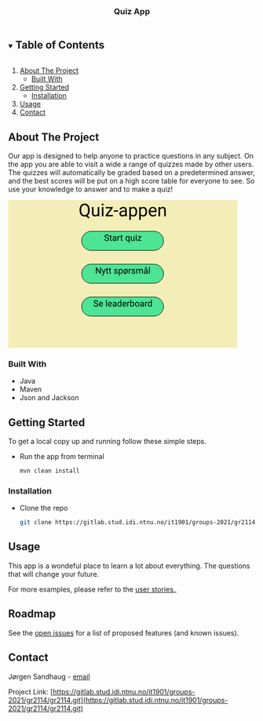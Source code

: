 <!-- PROJECT LOGO -->
<br />
<p align="center">

<h3 align="center">Quiz App</h3>


<!-- TABLE OF CONTENTS -->
<details open="open">
  <summary><h2 style="display: inline-block">Table of Contents</h2></summary>
  <ol>
    <li>
      <a href="#about-the-project">About The Project</a>
      <ul>
        <li><a href="#built-with">Built With</a></li>
      </ul>
    </li>
    <li>
      <a href="#getting-started">Getting Started</a>
      <ul>
        <li><a href="#installation">Installation</a></li>
      </ul>
    </li>
    <li><a href="#usage">Usage</a></li>
    <li><a href="#contact">Contact</a></li>
  </ol>
</details>



<!-- ABOUT THE PROJECT -->
## About The Project
<p>Our app is designed to help anyone to practice questions in any subject.
On the app you are able to visit a wide a range of quizzes made by other users. 
The quizzes will automatically be graded based on a predetermined answer, and the best scores will 
be put on a high score table for everyone to see.  
So use your knowledge to answer and to make a quiz!
</p>
<svg width="467" height="301" viewBox="0 0 467 301" fill="none" xmlns="http://www.w3.org/2000/svg">
<rect width="467" height="301" fill="#F3EDB7"/>
<path d="M165.947 21.0293C165.947 23.502 165.555 25.6348 164.77 27.4277C163.984 29.209 162.883 30.6035 161.465 31.6113L166.035 35.1973L163.732 37.3242L158.336 33.0352C157.492 33.2461 156.602 33.3516 155.664 33.3516C153.648 33.3516 151.861 32.8594 150.303 31.875C148.744 30.8789 147.531 29.4668 146.664 27.6387C145.809 25.7988 145.369 23.6719 145.346 21.2578V19.4121C145.346 16.9512 145.773 14.7773 146.629 12.8906C147.484 11.0039 148.691 9.5625 150.25 8.56641C151.82 7.55859 153.613 7.05469 155.629 7.05469C157.691 7.05469 159.502 7.55273 161.061 8.54883C162.631 9.54492 163.838 10.9805 164.682 12.8555C165.525 14.7188 165.947 16.8984 165.947 19.3945V21.0293ZM162.572 19.377C162.572 16.3652 161.969 14.0449 160.762 12.416C159.566 10.7754 157.855 9.95508 155.629 9.95508C153.508 9.95508 151.832 10.7695 150.602 12.3984C149.383 14.0156 148.756 16.2656 148.721 19.1484V21.0293C148.721 23.959 149.33 26.2676 150.549 27.9551C151.779 29.6426 153.484 30.4863 155.664 30.4863C157.844 30.4863 159.531 29.6953 160.727 28.1133C161.922 26.5195 162.537 24.2402 162.572 21.2754V19.377ZM182.383 31.1191C181.117 32.6074 179.26 33.3516 176.811 33.3516C174.783 33.3516 173.236 32.7656 172.17 31.5938C171.115 30.4102 170.582 28.6641 170.57 26.3555V13.9805H173.822V26.2676C173.822 29.1504 174.994 30.5918 177.338 30.5918C179.822 30.5918 181.475 29.666 182.295 27.8145V13.9805H185.547V33H182.453L182.383 31.1191ZM194.037 33H190.785V13.9805H194.037V33ZM190.521 8.93555C190.521 8.4082 190.68 7.96289 190.996 7.59961C191.324 7.23633 191.805 7.05469 192.438 7.05469C193.07 7.05469 193.551 7.23633 193.879 7.59961C194.207 7.96289 194.371 8.4082 194.371 8.93555C194.371 9.46289 194.207 9.90234 193.879 10.2539C193.551 10.6055 193.07 10.7812 192.438 10.7812C191.805 10.7812 191.324 10.6055 190.996 10.2539C190.68 9.90234 190.521 9.46289 190.521 8.93555ZM202.316 30.3457H213.443V33H198.344V30.6094L208.838 16.6699H198.502V13.9805H212.916V16.2832L202.316 30.3457ZM223.885 23.4551H215.307V20.8008H223.885V23.4551ZM238.809 33C238.621 32.625 238.469 31.957 238.352 30.9961C236.84 32.5664 235.035 33.3516 232.938 33.3516C231.062 33.3516 229.521 32.8242 228.314 31.7695C227.119 30.7031 226.521 29.3555 226.521 27.7266C226.521 25.7461 227.271 24.2109 228.771 23.1211C230.283 22.0195 232.404 21.4688 235.135 21.4688H238.299V19.9746C238.299 18.8379 237.959 17.9355 237.279 17.2676C236.6 16.5879 235.598 16.248 234.273 16.248C233.113 16.248 232.141 16.541 231.355 17.127C230.57 17.7129 230.178 18.4219 230.178 19.2539H226.908C226.908 18.3047 227.242 17.3906 227.91 16.5117C228.59 15.6211 229.504 14.918 230.652 14.4023C231.812 13.8867 233.084 13.6289 234.467 13.6289C236.658 13.6289 238.375 14.1797 239.617 15.2812C240.859 16.3711 241.504 17.877 241.551 19.7988V28.5527C241.551 30.2988 241.773 31.6875 242.219 32.7188V33H238.809ZM233.412 30.5215C234.432 30.5215 235.398 30.2578 236.312 29.7305C237.227 29.2031 237.889 28.5176 238.299 27.6738V23.7715H235.75C231.766 23.7715 229.773 24.9375 229.773 27.2695C229.773 28.2891 230.113 29.0859 230.793 29.6602C231.473 30.2344 232.346 30.5215 233.412 30.5215ZM262.715 23.7012C262.715 26.5957 262.053 28.9277 260.729 30.6973C259.404 32.4668 257.611 33.3516 255.35 33.3516C253.041 33.3516 251.225 32.6191 249.9 31.1543V40.3125H246.648V13.9805H249.619L249.777 16.0898C251.102 14.4492 252.941 13.6289 255.297 13.6289C257.582 13.6289 259.387 14.4902 260.711 16.2129C262.047 17.9355 262.715 20.332 262.715 23.4023V23.7012ZM259.463 23.332C259.463 21.1875 259.006 19.4941 258.092 18.252C257.178 17.0098 255.924 16.3887 254.33 16.3887C252.361 16.3887 250.885 17.2617 249.9 19.0078V28.0957C250.873 29.8301 252.361 30.6973 254.365 30.6973C255.924 30.6973 257.16 30.082 258.074 28.8516C259 27.6094 259.463 25.7695 259.463 23.332ZM282.93 23.7012C282.93 26.5957 282.268 28.9277 280.943 30.6973C279.619 32.4668 277.826 33.3516 275.564 33.3516C273.256 33.3516 271.439 32.6191 270.115 31.1543V40.3125H266.863V13.9805H269.834L269.992 16.0898C271.316 14.4492 273.156 13.6289 275.512 13.6289C277.797 13.6289 279.602 14.4902 280.926 16.2129C282.262 17.9355 282.93 20.332 282.93 23.4023V23.7012ZM279.678 23.332C279.678 21.1875 279.221 19.4941 278.307 18.252C277.393 17.0098 276.139 16.3887 274.545 16.3887C272.576 16.3887 271.1 17.2617 270.115 19.0078V28.0957C271.088 29.8301 272.576 30.6973 274.58 30.6973C276.139 30.6973 277.375 30.082 278.289 28.8516C279.215 27.6094 279.678 25.7695 279.678 23.332ZM294.971 33.3516C292.393 33.3516 290.295 32.5078 288.678 30.8203C287.061 29.1211 286.252 26.8535 286.252 24.0176V23.4199C286.252 21.5332 286.609 19.8516 287.324 18.375C288.051 16.8867 289.059 15.7266 290.348 14.8945C291.648 14.0508 293.055 13.6289 294.566 13.6289C297.039 13.6289 298.961 14.4434 300.332 16.0723C301.703 17.7012 302.389 20.0332 302.389 23.0684V24.4219H289.504C289.551 26.2969 290.096 27.8145 291.139 28.9746C292.193 30.123 293.529 30.6973 295.146 30.6973C296.295 30.6973 297.268 30.4629 298.064 29.9941C298.861 29.5254 299.559 28.9043 300.156 28.1309L302.143 29.6777C300.549 32.127 298.158 33.3516 294.971 33.3516ZM294.566 16.3008C293.254 16.3008 292.152 16.7812 291.262 17.7422C290.371 18.6914 289.82 20.0273 289.609 21.75H299.137V21.5039C299.043 19.8516 298.598 18.5742 297.801 17.6719C297.004 16.7578 295.926 16.3008 294.566 16.3008ZM309.244 13.9805L309.35 16.3711C310.803 14.543 312.701 13.6289 315.045 13.6289C319.064 13.6289 321.092 15.8965 321.127 20.4316V33H317.875V20.4141C317.863 19.043 317.547 18.0293 316.926 17.373C316.316 16.7168 315.361 16.3887 314.061 16.3887C313.006 16.3887 312.08 16.6699 311.283 17.2324C310.486 17.7949 309.865 18.5332 309.42 19.4473V33H306.168V13.9805H309.244Z" fill="black"/>
<rect x="149.5" y="130.5" width="167" height="39" rx="19.5" fill="#4DE493" stroke="black"/>
<path d="M188.562 150H186.865L180.423 140.139V150H178.727V137.203H180.423L186.883 147.108V137.203H188.562V150ZM194.415 147.618L196.63 140.49H198.37L194.547 151.468C193.955 153.05 193.015 153.841 191.726 153.841L191.418 153.814L190.812 153.7V152.382L191.251 152.417C191.802 152.417 192.229 152.306 192.534 152.083C192.845 151.86 193.1 151.453 193.299 150.861L193.659 149.895L190.267 140.49H192.042L194.415 147.618ZM202.035 138.188V140.49H203.811V141.747H202.035V147.645C202.035 148.025 202.114 148.312 202.272 148.506C202.431 148.693 202.7 148.787 203.081 148.787C203.269 148.787 203.526 148.752 203.854 148.682V150C203.427 150.117 203.011 150.176 202.606 150.176C201.88 150.176 201.332 149.956 200.963 149.517C200.594 149.077 200.409 148.453 200.409 147.645V141.747H198.678V140.49H200.409V138.188H202.035ZM207.924 138.188V140.49H209.699V141.747H207.924V147.645C207.924 148.025 208.003 148.312 208.161 148.506C208.319 148.693 208.589 148.787 208.97 148.787C209.157 148.787 209.415 148.752 209.743 148.682V150C209.315 150.117 208.899 150.176 208.495 150.176C207.769 150.176 207.221 149.956 206.852 149.517C206.482 149.077 206.298 148.453 206.298 147.645V141.747H204.566V140.49H206.298V138.188H207.924ZM221.608 147.478C221.608 147.038 221.441 146.698 221.107 146.458C220.779 146.212 220.202 146.001 219.376 145.825C218.556 145.649 217.902 145.438 217.416 145.192C216.936 144.946 216.578 144.653 216.344 144.313C216.115 143.974 216.001 143.569 216.001 143.101C216.001 142.321 216.329 141.662 216.985 141.123C217.647 140.584 218.491 140.314 219.517 140.314C220.595 140.314 221.468 140.593 222.136 141.149C222.81 141.706 223.146 142.418 223.146 143.285H221.512C221.512 142.84 221.321 142.456 220.94 142.134C220.565 141.812 220.091 141.65 219.517 141.65C218.925 141.65 218.462 141.779 218.128 142.037C217.794 142.295 217.627 142.632 217.627 143.048C217.627 143.44 217.782 143.736 218.093 143.936C218.403 144.135 218.963 144.325 219.771 144.507C220.586 144.688 221.245 144.905 221.749 145.157C222.253 145.409 222.625 145.714 222.865 146.071C223.111 146.423 223.234 146.854 223.234 147.363C223.234 148.213 222.895 148.896 222.215 149.411C221.535 149.921 220.653 150.176 219.569 150.176C218.808 150.176 218.134 150.041 217.548 149.771C216.962 149.502 216.502 149.127 216.168 148.646C215.84 148.16 215.676 147.636 215.676 147.073H217.302C217.331 147.618 217.548 148.052 217.952 148.374C218.362 148.69 218.901 148.849 219.569 148.849C220.185 148.849 220.677 148.726 221.046 148.479C221.421 148.228 221.608 147.894 221.608 147.478ZM233.386 145.351C233.386 146.798 233.055 147.964 232.393 148.849C231.73 149.733 230.834 150.176 229.703 150.176C228.549 150.176 227.641 149.81 226.979 149.077V153.656H225.353V140.49H226.838L226.917 141.545C227.579 140.725 228.499 140.314 229.677 140.314C230.819 140.314 231.722 140.745 232.384 141.606C233.052 142.468 233.386 143.666 233.386 145.201V145.351ZM231.76 145.166C231.76 144.094 231.531 143.247 231.074 142.626C230.617 142.005 229.99 141.694 229.193 141.694C228.209 141.694 227.471 142.131 226.979 143.004V147.548C227.465 148.415 228.209 148.849 229.211 148.849C229.99 148.849 230.608 148.541 231.065 147.926C231.528 147.305 231.76 146.385 231.76 145.166ZM235.029 145.157C235.029 144.226 235.208 143.391 235.565 142.652C235.929 141.908 236.438 141.334 237.095 140.93C237.757 140.52 238.507 140.314 239.345 140.314C239.989 140.314 240.587 140.438 241.138 140.684L241.779 139.383H242.869L241.973 141.185C243.115 142.087 243.687 143.476 243.687 145.351C243.687 146.276 243.505 147.111 243.142 147.855C242.778 148.6 242.269 149.174 241.612 149.578C240.956 149.977 240.206 150.176 239.362 150.176C238.753 150.176 238.196 150.073 237.692 149.868L237.042 151.178H235.952L236.831 149.394C235.63 148.521 235.029 147.108 235.029 145.157ZM236.655 145.351C236.655 146.487 236.939 147.381 237.508 148.031L240.522 141.932C240.159 141.744 239.767 141.65 239.345 141.65C238.536 141.65 237.886 141.97 237.394 142.608C236.901 143.247 236.655 144.161 236.655 145.351ZM242.052 145.157C242.052 144.091 241.797 143.232 241.287 142.582L238.299 148.629C238.621 148.775 238.976 148.849 239.362 148.849C240.177 148.849 240.827 148.529 241.313 147.891C241.806 147.246 242.052 146.382 242.052 145.298V145.157ZM250.252 141.949C250.006 141.908 249.739 141.888 249.452 141.888C248.386 141.888 247.662 142.342 247.281 143.25V150H245.655V140.49H247.237L247.264 141.589C247.797 140.739 248.553 140.314 249.531 140.314C249.848 140.314 250.088 140.355 250.252 140.438V141.949ZM257.292 147.478C257.292 147.038 257.125 146.698 256.791 146.458C256.463 146.212 255.886 146.001 255.06 145.825C254.239 145.649 253.586 145.438 253.1 145.192C252.619 144.946 252.262 144.653 252.027 144.313C251.799 143.974 251.685 143.569 251.685 143.101C251.685 142.321 252.013 141.662 252.669 141.123C253.331 140.584 254.175 140.314 255.2 140.314C256.278 140.314 257.151 140.593 257.819 141.149C258.493 141.706 258.83 142.418 258.83 143.285H257.195C257.195 142.84 257.005 142.456 256.624 142.134C256.249 141.812 255.774 141.65 255.2 141.65C254.608 141.65 254.146 141.779 253.812 142.037C253.478 142.295 253.311 142.632 253.311 143.048C253.311 143.44 253.466 143.736 253.776 143.936C254.087 144.135 254.646 144.325 255.455 144.507C256.27 144.688 256.929 144.905 257.433 145.157C257.937 145.409 258.309 145.714 258.549 146.071C258.795 146.423 258.918 146.854 258.918 147.363C258.918 148.213 258.578 148.896 257.898 149.411C257.219 149.921 256.337 150.176 255.253 150.176C254.491 150.176 253.817 150.041 253.231 149.771C252.646 149.502 252.186 149.127 251.852 148.646C251.523 148.16 251.359 147.636 251.359 147.073H252.985C253.015 147.618 253.231 148.052 253.636 148.374C254.046 148.69 254.585 148.849 255.253 148.849C255.868 148.849 256.36 148.726 256.729 148.479C257.104 148.228 257.292 147.894 257.292 147.478ZM262.565 140.49L262.609 141.545C263.307 140.725 264.247 140.314 265.431 140.314C266.761 140.314 267.666 140.824 268.146 141.844C268.463 141.387 268.873 141.018 269.377 140.736C269.887 140.455 270.487 140.314 271.179 140.314C273.265 140.314 274.325 141.419 274.36 143.628V150H272.734V143.725C272.734 143.045 272.579 142.538 272.269 142.204C271.958 141.864 271.437 141.694 270.704 141.694C270.101 141.694 269.6 141.876 269.201 142.239C268.803 142.597 268.571 143.08 268.507 143.689V150H266.872V143.769C266.872 142.386 266.195 141.694 264.842 141.694C263.775 141.694 263.046 142.148 262.653 143.057V150H261.027V140.49H262.565ZM282.692 150C282.599 149.812 282.522 149.479 282.464 148.998C281.708 149.783 280.806 150.176 279.757 150.176C278.819 150.176 278.049 149.912 277.445 149.385C276.848 148.852 276.549 148.178 276.549 147.363C276.549 146.373 276.924 145.605 277.674 145.061C278.43 144.51 279.49 144.234 280.855 144.234H282.438V143.487C282.438 142.919 282.268 142.468 281.928 142.134C281.588 141.794 281.087 141.624 280.425 141.624C279.845 141.624 279.358 141.771 278.966 142.063C278.573 142.356 278.377 142.711 278.377 143.127H276.742C276.742 142.652 276.909 142.195 277.243 141.756C277.583 141.311 278.04 140.959 278.614 140.701C279.194 140.443 279.83 140.314 280.521 140.314C281.617 140.314 282.476 140.59 283.097 141.141C283.718 141.686 284.04 142.438 284.063 143.399V147.776C284.063 148.649 284.175 149.344 284.397 149.859V150H282.692ZM279.994 148.761C280.504 148.761 280.987 148.629 281.444 148.365C281.901 148.102 282.232 147.759 282.438 147.337V145.386H281.163C279.171 145.386 278.175 145.969 278.175 147.135C278.175 147.645 278.345 148.043 278.685 148.33C279.024 148.617 279.461 148.761 279.994 148.761ZM282.587 137.528C282.587 138.038 282.405 138.466 282.042 138.812C281.679 139.151 281.23 139.321 280.697 139.321C280.158 139.321 279.707 139.148 279.344 138.803C278.986 138.457 278.808 138.032 278.808 137.528C278.808 137.024 278.986 136.594 279.344 136.236C279.707 135.879 280.158 135.7 280.697 135.7C281.236 135.7 281.685 135.879 282.042 136.236C282.405 136.594 282.587 137.024 282.587 137.528ZM279.678 137.528C279.678 137.804 279.774 138.041 279.968 138.24C280.167 138.439 280.41 138.539 280.697 138.539C280.979 138.539 281.219 138.442 281.418 138.249C281.617 138.056 281.717 137.815 281.717 137.528C281.717 137.241 281.617 136.998 281.418 136.799C281.225 136.594 280.984 136.491 280.697 136.491C280.404 136.491 280.161 136.594 279.968 136.799C279.774 137.004 279.678 137.247 279.678 137.528ZM288.379 150H286.753V136.5H288.379V150Z" fill="black"/>
<rect x="149.5" y="197.5" width="167" height="39" rx="19.5" fill="#4DE493" stroke="black"/>
<path d="M178.524 211.296C177.077 210.88 176.022 210.37 175.36 209.767C174.704 209.157 174.376 208.407 174.376 207.517C174.376 206.509 174.777 205.677 175.58 205.021C176.389 204.358 177.438 204.027 178.727 204.027C179.605 204.027 180.388 204.197 181.073 204.537C181.765 204.877 182.298 205.346 182.673 205.943C183.054 206.541 183.244 207.194 183.244 207.903H181.548C181.548 207.13 181.302 206.523 180.81 206.084C180.317 205.639 179.623 205.416 178.727 205.416C177.895 205.416 177.244 205.601 176.775 205.97C176.312 206.333 176.081 206.84 176.081 207.49C176.081 208.012 176.301 208.454 176.74 208.817C177.186 209.175 177.938 209.503 178.999 209.802C180.065 210.101 180.897 210.432 181.495 210.795C182.099 211.152 182.544 211.571 182.831 212.052C183.124 212.532 183.271 213.098 183.271 213.748C183.271 214.785 182.866 215.617 182.058 216.244C181.249 216.865 180.168 217.176 178.814 217.176C177.936 217.176 177.115 217.009 176.354 216.675C175.592 216.335 175.003 215.872 174.587 215.286C174.177 214.7 173.972 214.035 173.972 213.291H175.668C175.668 214.064 175.952 214.677 176.521 215.128C177.095 215.573 177.859 215.796 178.814 215.796C179.705 215.796 180.388 215.614 180.862 215.251C181.337 214.888 181.574 214.393 181.574 213.766C181.574 213.139 181.354 212.655 180.915 212.315C180.476 211.97 179.679 211.63 178.524 211.296ZM189.133 217.176C187.844 217.176 186.795 216.754 185.986 215.91C185.178 215.061 184.773 213.927 184.773 212.509V212.21C184.773 211.267 184.952 210.426 185.31 209.688C185.673 208.943 186.177 208.363 186.821 207.947C187.472 207.525 188.175 207.314 188.931 207.314C190.167 207.314 191.128 207.722 191.813 208.536C192.499 209.351 192.842 210.517 192.842 212.034V212.711H186.399C186.423 213.648 186.695 214.407 187.217 214.987C187.744 215.562 188.412 215.849 189.221 215.849C189.795 215.849 190.281 215.731 190.68 215.497C191.078 215.263 191.427 214.952 191.726 214.565L192.719 215.339C191.922 216.563 190.727 217.176 189.133 217.176ZM188.931 208.65C188.274 208.65 187.724 208.891 187.278 209.371C186.833 209.846 186.558 210.514 186.452 211.375H191.216V211.252C191.169 210.426 190.946 209.787 190.548 209.336C190.149 208.879 189.61 208.65 188.931 208.65ZM200.963 217H199.337V203.5H200.963V217ZM207.52 217.176C206.23 217.176 205.182 216.754 204.373 215.91C203.564 215.061 203.16 213.927 203.16 212.509V212.21C203.16 211.267 203.339 210.426 203.696 209.688C204.06 208.943 204.563 208.363 205.208 207.947C205.858 207.525 206.562 207.314 207.317 207.314C208.554 207.314 209.515 207.722 210.2 208.536C210.886 209.351 211.229 210.517 211.229 212.034V212.711H204.786C204.81 213.648 205.082 214.407 205.604 214.987C206.131 215.562 206.799 215.849 207.607 215.849C208.182 215.849 208.668 215.731 209.066 215.497C209.465 215.263 209.813 214.952 210.112 214.565L211.105 215.339C210.309 216.563 209.113 217.176 207.52 217.176ZM207.317 208.65C206.661 208.65 206.11 208.891 205.665 209.371C205.22 209.846 204.944 210.514 204.839 211.375H209.603V211.252C209.556 210.426 209.333 209.787 208.935 209.336C208.536 208.879 207.997 208.65 207.317 208.65ZM218.989 217C218.896 216.812 218.819 216.479 218.761 215.998C218.005 216.783 217.103 217.176 216.054 217.176C215.116 217.176 214.346 216.912 213.742 216.385C213.145 215.852 212.846 215.178 212.846 214.363C212.846 213.373 213.221 212.605 213.971 212.061C214.727 211.51 215.787 211.234 217.152 211.234H218.734V210.487C218.734 209.919 218.564 209.468 218.225 209.134C217.885 208.794 217.384 208.624 216.722 208.624C216.142 208.624 215.655 208.771 215.263 209.063C214.87 209.356 214.674 209.711 214.674 210.127H213.039C213.039 209.652 213.206 209.195 213.54 208.756C213.88 208.311 214.337 207.959 214.911 207.701C215.491 207.443 216.127 207.314 216.818 207.314C217.914 207.314 218.772 207.59 219.394 208.141C220.015 208.686 220.337 209.438 220.36 210.399V214.776C220.36 215.649 220.472 216.344 220.694 216.859V217H218.989ZM216.291 215.761C216.801 215.761 217.284 215.629 217.741 215.365C218.198 215.102 218.529 214.759 218.734 214.337V212.386H217.46C215.468 212.386 214.472 212.969 214.472 214.135C214.472 214.645 214.642 215.043 214.981 215.33C215.321 215.617 215.758 215.761 216.291 215.761ZM222.514 212.166C222.514 210.707 222.859 209.535 223.551 208.65C224.242 207.76 225.147 207.314 226.267 207.314C227.38 207.314 228.262 207.695 228.912 208.457V203.5H230.538V217H229.044L228.965 215.98C228.314 216.777 227.409 217.176 226.249 217.176C225.147 217.176 224.248 216.725 223.551 215.822C222.859 214.92 222.514 213.742 222.514 212.289V212.166ZM224.14 212.351C224.14 213.429 224.362 214.272 224.808 214.882C225.253 215.491 225.868 215.796 226.653 215.796C227.685 215.796 228.438 215.333 228.912 214.407V210.039C228.426 209.143 227.679 208.694 226.671 208.694C225.874 208.694 225.253 209.002 224.808 209.617C224.362 210.232 224.14 211.144 224.14 212.351ZM237.016 217.176C235.727 217.176 234.678 216.754 233.869 215.91C233.061 215.061 232.656 213.927 232.656 212.509V212.21C232.656 211.267 232.835 210.426 233.192 209.688C233.556 208.943 234.06 208.363 234.704 207.947C235.354 207.525 236.058 207.314 236.813 207.314C238.05 207.314 239.011 207.722 239.696 208.536C240.382 209.351 240.725 210.517 240.725 212.034V212.711H234.282C234.306 213.648 234.578 214.407 235.1 214.987C235.627 215.562 236.295 215.849 237.104 215.849C237.678 215.849 238.164 215.731 238.562 215.497C238.961 215.263 239.31 214.952 239.608 214.565L240.602 215.339C239.805 216.563 238.609 217.176 237.016 217.176ZM236.813 208.65C236.157 208.65 235.606 208.891 235.161 209.371C234.716 209.846 234.44 210.514 234.335 211.375H239.099V211.252C239.052 210.426 238.829 209.787 238.431 209.336C238.032 208.879 237.493 208.65 236.813 208.65ZM247.211 208.949C246.965 208.908 246.698 208.888 246.411 208.888C245.345 208.888 244.621 209.342 244.24 210.25V217H242.614V207.49H244.196L244.223 208.589C244.756 207.739 245.512 207.314 246.49 207.314C246.807 207.314 247.047 207.355 247.211 207.438V208.949ZM256.765 212.351C256.765 213.804 256.431 214.973 255.763 215.857C255.095 216.736 254.198 217.176 253.073 217.176C251.872 217.176 250.943 216.751 250.287 215.901L250.208 217H248.714V203.5H250.34V208.536C250.996 207.722 251.901 207.314 253.056 207.314C254.21 207.314 255.115 207.751 255.771 208.624C256.434 209.497 256.765 210.692 256.765 212.21V212.351ZM255.139 212.166C255.139 211.059 254.925 210.203 254.497 209.6C254.069 208.996 253.454 208.694 252.651 208.694C251.579 208.694 250.809 209.192 250.34 210.188V214.302C250.838 215.298 251.614 215.796 252.669 215.796C253.448 215.796 254.055 215.494 254.488 214.891C254.922 214.287 255.139 213.379 255.139 212.166ZM258.391 212.157C258.391 211.226 258.572 210.388 258.936 209.644C259.305 208.899 259.814 208.325 260.465 207.921C261.121 207.517 261.868 207.314 262.706 207.314C264.001 207.314 265.047 207.763 265.844 208.659C266.646 209.556 267.048 210.748 267.048 212.236V212.351C267.048 213.276 266.869 214.108 266.512 214.847C266.16 215.579 265.653 216.15 264.991 216.561C264.335 216.971 263.579 217.176 262.724 217.176C261.435 217.176 260.389 216.728 259.586 215.831C258.789 214.935 258.391 213.748 258.391 212.271V212.157ZM260.025 212.351C260.025 213.405 260.269 214.252 260.755 214.891C261.247 215.529 261.903 215.849 262.724 215.849C263.55 215.849 264.206 215.526 264.692 214.882C265.179 214.231 265.422 213.323 265.422 212.157C265.422 211.114 265.173 210.271 264.675 209.626C264.183 208.976 263.526 208.65 262.706 208.65C261.903 208.65 261.256 208.97 260.764 209.608C260.271 210.247 260.025 211.161 260.025 212.351ZM274.958 217C274.864 216.812 274.788 216.479 274.729 215.998C273.974 216.783 273.071 217.176 272.022 217.176C271.085 217.176 270.314 216.912 269.711 216.385C269.113 215.852 268.814 215.178 268.814 214.363C268.814 213.373 269.189 212.605 269.939 212.061C270.695 211.51 271.756 211.234 273.121 211.234H274.703V210.487C274.703 209.919 274.533 209.468 274.193 209.134C273.854 208.794 273.353 208.624 272.69 208.624C272.11 208.624 271.624 208.771 271.231 209.063C270.839 209.356 270.643 209.711 270.643 210.127H269.008C269.008 209.652 269.175 209.195 269.509 208.756C269.849 208.311 270.306 207.959 270.88 207.701C271.46 207.443 272.096 207.314 272.787 207.314C273.883 207.314 274.741 207.59 275.362 208.141C275.983 208.686 276.306 209.438 276.329 210.399V214.776C276.329 215.649 276.44 216.344 276.663 216.859V217H274.958ZM272.26 215.761C272.77 215.761 273.253 215.629 273.71 215.365C274.167 215.102 274.498 214.759 274.703 214.337V212.386H273.429C271.437 212.386 270.44 212.969 270.44 214.135C270.44 214.645 270.61 215.043 270.95 215.33C271.29 215.617 271.727 215.761 272.26 215.761ZM283.475 208.949C283.229 208.908 282.962 208.888 282.675 208.888C281.608 208.888 280.885 209.342 280.504 210.25V217H278.878V207.49H280.46L280.486 208.589C281.02 207.739 281.775 207.314 282.754 207.314C283.07 207.314 283.311 207.355 283.475 207.438V208.949ZM284.406 212.166C284.406 210.707 284.752 209.535 285.443 208.65C286.135 207.76 287.04 207.314 288.159 207.314C289.272 207.314 290.154 207.695 290.805 208.457V203.5H292.431V217H290.937L290.857 215.98C290.207 216.777 289.302 217.176 288.142 217.176C287.04 217.176 286.141 216.725 285.443 215.822C284.752 214.92 284.406 213.742 284.406 212.289V212.166ZM286.032 212.351C286.032 213.429 286.255 214.272 286.7 214.882C287.146 215.491 287.761 215.796 288.546 215.796C289.577 215.796 290.33 215.333 290.805 214.407V210.039C290.318 209.143 289.571 208.694 288.563 208.694C287.767 208.694 287.146 209.002 286.7 209.617C286.255 210.232 286.032 211.144 286.032 212.351Z" fill="black"/>
<rect x="149.5" y="63.5" width="167" height="39" rx="19.5" fill="#4DE493" stroke="black"/>
<path d="M200.392 77.2959C198.944 76.8799 197.89 76.3701 197.228 75.7666C196.571 75.1572 196.243 74.4072 196.243 73.5166C196.243 72.5088 196.645 71.6768 197.447 71.0205C198.256 70.3584 199.305 70.0273 200.594 70.0273C201.473 70.0273 202.255 70.1973 202.94 70.5371C203.632 70.877 204.165 71.3457 204.54 71.9434C204.921 72.541 205.111 73.1943 205.111 73.9033H203.415C203.415 73.1299 203.169 72.5234 202.677 72.084C202.185 71.6387 201.49 71.416 200.594 71.416C199.762 71.416 199.111 71.6006 198.643 71.9697C198.18 72.333 197.948 72.8398 197.948 73.4902C197.948 74.0117 198.168 74.4541 198.607 74.8174C199.053 75.1748 199.806 75.5029 200.866 75.8018C201.933 76.1006 202.765 76.4316 203.362 76.7949C203.966 77.1523 204.411 77.5713 204.698 78.0518C204.991 78.5322 205.138 79.0977 205.138 79.748C205.138 80.7852 204.733 81.6172 203.925 82.2441C203.116 82.8652 202.035 83.1758 200.682 83.1758C199.803 83.1758 198.982 83.0088 198.221 82.6748C197.459 82.335 196.87 81.8721 196.454 81.2861C196.044 80.7002 195.839 80.0352 195.839 79.291H197.535C197.535 80.0645 197.819 80.6768 198.388 81.1279C198.962 81.5732 199.727 81.7959 200.682 81.7959C201.572 81.7959 202.255 81.6143 202.729 81.251C203.204 80.8877 203.441 80.3926 203.441 79.7656C203.441 79.1387 203.222 78.6553 202.782 78.3154C202.343 77.9697 201.546 77.6299 200.392 77.2959ZM209.26 71.1875V73.4902H211.035V74.7471H209.26V80.6445C209.26 81.0254 209.339 81.3125 209.497 81.5059C209.655 81.6934 209.925 81.7871 210.306 81.7871C210.493 81.7871 210.751 81.752 211.079 81.6816V83C210.651 83.1172 210.235 83.1758 209.831 83.1758C209.104 83.1758 208.557 82.9561 208.188 82.5166C207.818 82.0771 207.634 81.4531 207.634 80.6445V74.7471H205.902V73.4902H207.634V71.1875H209.26ZM218.813 83C218.72 82.8125 218.644 82.4785 218.585 81.998C217.829 82.7832 216.927 83.1758 215.878 83.1758C214.94 83.1758 214.17 82.9121 213.566 82.3848C212.969 81.8516 212.67 81.1777 212.67 80.3633C212.67 79.373 213.045 78.6055 213.795 78.0605C214.551 77.5098 215.611 77.2344 216.977 77.2344H218.559V76.4873C218.559 75.9189 218.389 75.4678 218.049 75.1338C217.709 74.7939 217.208 74.624 216.546 74.624C215.966 74.624 215.479 74.7705 215.087 75.0635C214.694 75.3564 214.498 75.7109 214.498 76.127H212.863C212.863 75.6523 213.03 75.1953 213.364 74.7559C213.704 74.3105 214.161 73.959 214.735 73.7012C215.315 73.4434 215.951 73.3145 216.643 73.3145C217.738 73.3145 218.597 73.5898 219.218 74.1406C219.839 74.6855 220.161 75.4385 220.185 76.3994V80.7764C220.185 81.6494 220.296 82.3438 220.519 82.8594V83H218.813ZM216.115 81.7607C216.625 81.7607 217.108 81.6289 217.565 81.3652C218.022 81.1016 218.354 80.7588 218.559 80.3369V78.3857H217.284C215.292 78.3857 214.296 78.9688 214.296 80.1348C214.296 80.6445 214.466 81.043 214.806 81.3301C215.146 81.6172 215.582 81.7607 216.115 81.7607ZM227.33 74.9492C227.084 74.9082 226.817 74.8877 226.53 74.8877C225.464 74.8877 224.74 75.3418 224.359 76.25V83H222.733V73.4902H224.315L224.342 74.5889C224.875 73.7393 225.631 73.3145 226.609 73.3145C226.926 73.3145 227.166 73.3555 227.33 73.4375V74.9492ZM231.479 71.1875V73.4902H233.254V74.7471H231.479V80.6445C231.479 81.0254 231.558 81.3125 231.716 81.5059C231.874 81.6934 232.144 81.7871 232.524 81.7871C232.712 81.7871 232.97 81.752 233.298 81.6816V83C232.87 83.1172 232.454 83.1758 232.05 83.1758C231.323 83.1758 230.775 82.9561 230.406 82.5166C230.037 82.0771 229.853 81.4531 229.853 80.6445V74.7471H228.121V73.4902H229.853V71.1875H231.479ZM239.23 78.166C239.23 76.6719 239.573 75.4912 240.259 74.624C240.944 73.751 241.864 73.3145 243.019 73.3145C244.144 73.3145 245.031 73.6924 245.682 74.4482L245.752 73.4902H247.246V86.6562H245.62V82.1211C244.964 82.8242 244.091 83.1758 243.001 83.1758C241.853 83.1758 240.936 82.7305 240.25 81.8398C239.57 80.9434 239.23 79.7568 239.23 78.2803V78.166ZM240.856 78.3506C240.856 79.4404 241.085 80.2959 241.542 80.917C242.005 81.5381 242.626 81.8486 243.405 81.8486C244.372 81.8486 245.11 81.4209 245.62 80.5654V75.9072C245.104 75.0693 244.372 74.6504 243.423 74.6504C242.638 74.6504 242.014 74.9639 241.551 75.5908C241.088 76.2119 240.856 77.1318 240.856 78.3506ZM255.728 82.0596C255.095 82.8037 254.166 83.1758 252.941 83.1758C251.928 83.1758 251.154 82.8828 250.621 82.2969C250.094 81.7051 249.827 80.832 249.821 79.6777V73.4902H251.447V79.6338C251.447 81.0752 252.033 81.7959 253.205 81.7959C254.447 81.7959 255.273 81.333 255.684 80.4072V73.4902H257.31V83H255.763L255.728 82.0596ZM261.555 83H259.929V73.4902H261.555V83ZM259.797 70.9678C259.797 70.7041 259.876 70.4814 260.034 70.2998C260.198 70.1182 260.438 70.0273 260.755 70.0273C261.071 70.0273 261.312 70.1182 261.476 70.2998C261.64 70.4814 261.722 70.7041 261.722 70.9678C261.722 71.2314 261.64 71.4512 261.476 71.627C261.312 71.8027 261.071 71.8906 260.755 71.8906C260.438 71.8906 260.198 71.8027 260.034 71.627C259.876 71.4512 259.797 71.2314 259.797 70.9678ZM265.694 81.6729H271.258V83H263.708V81.8047L268.955 74.835H263.787V73.4902H270.994V74.6416L265.694 81.6729Z" fill="black"/>
</svg>


### Built With

* Java
* Maven
* Json and Jackson



<!-- GETTING STARTED -->
## Getting Started

To get a local copy up and running follow these simple steps.


* Run the app from terminal
  ```sh
  mvn clean install
  ```

### Installation

* Clone the repo
   ```sh
   git clone https://gitlab.stud.idi.ntnu.no/it1901/groups-2021/gr2114/gr2114.git
   ```




<!-- USAGE EXAMPLES -->
## Usage

This app is a wondeful place to learn a lot about everything. The questions that will change your future.

For more examples, please refer to the [user stories](https://gitlab.stud.idi.ntnu.no/it1901/groups-2021/gr2114/gr2114/-/blob/main/user-stories.md)_



<!-- ROADMAP -->
## Roadmap

See the [open issues](https://gitlab.stud.idi.ntnu.no/it1901/groups-2021/gr2114/gr2114/-/issues) for a list of proposed features (and known issues).



<!-- CONTACT -->
## Contact

Jørgen Sandhaug - [email](joreksa@stud.ntnu.no) 

Project Link: [https://gitlab.stud.idi.ntnu.no/it1901/groups-2021/gr2114/gr2114.git](https://gitlab.stud.idi.ntnu.no/it1901/groups-2021/gr2114/gr2114.git)









